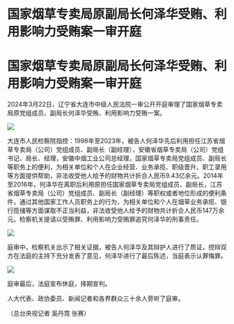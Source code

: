 # 国家烟草专卖局原副局长何泽华受贿、利用影响力受贿案一审开庭

# 国家烟草专卖局原副局长何泽华受贿、利用影响力受贿案一审开庭

2024年3月22日，辽宁省大连市中级人民法院一审公开开庭审理了国家烟草专卖局原党组成员、副局长何泽华受贿、利用影响力受贿一案。

![](https://inews.gtimg.com/om_bt/OREqdQl5kwChljPHPIwmrskDprk16yotSQ_XmjVqm2WC4AA/1000)

大连市人民检察院指控：1998年至2023年，被告人何泽华先后利用担任江苏省烟草专卖局（公司）党组成员、副局长（副经理），安徽省烟草专卖局（公司）党组书记、局长、经理，安徽中烟工业公司总经理，国家烟草专卖局党组成员、副局长等职务上的便利，为相关单位和个人在企业经营、业务承揽、职级晋升、职工录用等方面提供帮助，非法收受他人给予的财物共计折合人民币9.43亿余元。2014年至2016年，何泽华在离职后利用原担任国家烟草专卖局党组成员、副局长，江苏省烟草专卖局（公司）党组成员、副局长（副经理）等职权或者地位形成的便利条件，通过其他国家工作人员职务上的行为，为相关单位和个人在烟草业务承揽、银行揽储等方面谋取不正当利益，非法收受他人给予的财物共计折合人民币147万余元。检察机关提请以受贿罪、利用影响力受贿罪追究何泽华的刑事责任。

![](https://inews.gtimg.com/om_bt/OvX4LlKDQsGbtmA2upPdqI4ZKifEyAfKJXNbQrs25yqOAAA/1000)

庭审中，检察机关出示了相关证据，被告人何泽华及其辩护人进行了质证，控辩双方在法庭的主持下充分发表了意见，何泽华进行了最后陈述，当庭表示认罪悔罪。

![](https://inews.gtimg.com/om_bt/OrpjX24tOyRr-E9g58EtgKWBvJ7Q3XQArcp8k4kDPL1o0AA/1000)

庭审最后，法庭宣布休庭，择期宣判。

人大代表、政协委员、新闻记者和各界群众三十余人旁听了庭审。

（总台央视记者 奚丹霓 张赛）


